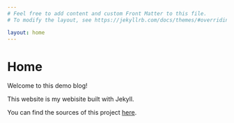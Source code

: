 ```yaml
---
# Feel free to add content and custom Front Matter to this file.
# To modify the layout, see https://jekyllrb.com/docs/themes/#overriding-theme-defaults

layout: home
---
```


# Home
Welcome to this demo blog!

This website is my webisite built with Jekyll.

You can find the sources of this project
[here](https://github.com/seweryntalaj).